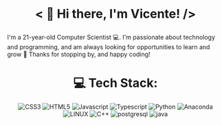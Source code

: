 
# <p align="center">< 👋 Hi there, I'm Vicente! /></p>
I'm a 21-year-old Computer Scientist 💻.
I'm passionate about technology and programming, and am always looking for opportunities to learn and grow 🌱
Thanks for stopping by, and happy coding! 

<div align="center">

# 💻 Tech Stack:
![CSS3](https://img.shields.io/badge/css3-%231572B6.svg?style=for-the-badge&logo=css3&logoColor=white) ![HTML5](https://img.shields.io/badge/html5-%23E34F26.svg?style=for-the-badge&logo=html5&logoColor=white) 
![Javascript](https://img.shields.io/badge/Javascript-FCC624?style=for-the-badge&logo=javascript&logoColor=black) 
![Typescript](https://img.shields.io/badge/Typescript-00599C?style=for-the-badge&logo=typescript&logoColor=blue) 
![Python](https://img.shields.io/badge/python-3670A0?style=for-the-badge&logo=python&logoColor=ffdd54) ![Anaconda](https://img.shields.io/badge/Anaconda-%2344A833.svg?style=for-the-badge&logo=anaconda&logoColor=white) ![LINUX](https://img.shields.io/badge/Linux-FCC624?style=for-the-badge&logo=linux&logoColor=black) 
![C++](https://img.shields.io/badge/C++-00599C?style=for-the-badge&logo=cplusplus&logoColor=blue) 
![postgresql](https://img.shields.io/badge/postgreSQL-4169E1?style=for-the-badge&logo=postgresql=blue) 
![java](https://img.shields.io/badge/java-F80000?style=for-the-badge&logo=oracle=red) 



</div>
